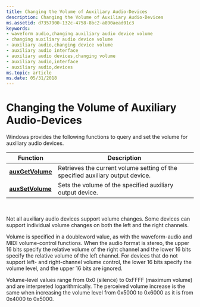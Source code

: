 ```yaml
---
title: Changing the Volume of Auxiliary Audio-Devices
description: Changing the Volume of Auxiliary Audio-Devices
ms.assetid: d7357900-132c-4758-8bc2-a890aead01c3
keywords:
- waveform audio,changing auxiliary audio device volume
- changing auxiliary audio device volume
- auxiliary audio,changing device volume
- auxiliary audio interface
- auxiliary audio devices,changing volume
- auxiliary audio,interface
- auxiliary audio,devices
ms.topic: article
ms.date: 05/31/2018
---
```


# Changing the Volume of Auxiliary Audio-Devices

Windows provides the following functions to query and set the volume for auxiliary audio devices.



| Function                             | Description                                                                    |
|--------------------------------------|--------------------------------------------------------------------------------|
| [**auxGetVolume**](https://msdn.microsoft.com/en-us/library/Dd756714(v=VS.85).aspx) | Retrieves the current volume setting of the specified auxiliary output device. |
| [**auxSetVolume**](https://msdn.microsoft.com/en-us/library/Dd756717(v=VS.85).aspx) | Sets the volume of the specified auxiliary output device.                      |



 

Not all auxiliary audio devices support volume changes. Some devices can support individual volume changes on both the left and the right channels.

Volume is specified in a doubleword value, as with the waveform-audio and MIDI volume-control functions. When the audio format is stereo, the upper 16 bits specify the relative volume of the right channel and the lower 16 bits specify the relative volume of the left channel. For devices that do not support left- and right-channel volume control, the lower 16 bits specify the volume level, and the upper 16 bits are ignored.

Volume-level values range from 0x0 (silence) to 0xFFFF (maximum volume) and are interpreted logarithmically. The perceived volume increase is the same when increasing the volume level from 0x5000 to 0x6000 as it is from 0x4000 to 0x5000.

 

 





